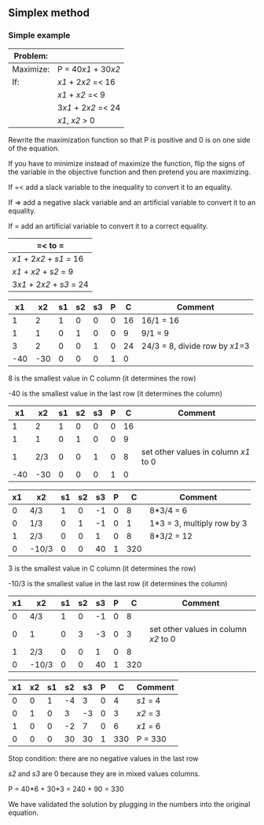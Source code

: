 ## Simplex method

### Simple example

| Problem: |  |
| -- | -- |
| Maximize: | P = 40*x1* + 30*x2* |
| If: | *x1* + 2*x2* =< 16 |
|  | *x1* + *x2* =< 9 |
|  | 3*x1* + 2*x2* =< 24 |
|  | *x1*, *x2* > 0 |

Rewrite the maximization function so that P is positive and 0 is on one side of the equation.

If you have to minimize instead of maximize the function, flip the signs of the variable in the objective function and then pretend you are maximizing.

If =< add a slack variable to the inequality to convert it to an equality.

If => add a negative slack variable and an artificial variable to convert it to an equality.

If = add an artificial variable to convert it to a correct equality.

| =< to = |
| -- |
| *x1* + 2*x2* + *s1* = 16 |
| *x1* + *x2* + *s2* = 9 |
| 3*x1* + 2*x2* + *s3* = 24 |

| x1 | x2 | s1 | s2 | s3 | P | C | Comment |
| -- | -- | -- | -- | -- | -- | -- | -- |
| 1 | 2 | 1 | 0 | 0 | 0 | 16 |  16/1 = 16 |
| 1 | 1 | 0 | 1 | 0 | 0 | 9 |  9/1 = 9 |
| 3 | 2 | 0 | 0 | 1 | 0 | 24 |  24/3 = 8, divide row by *x1*=3 |
| -40 | -30 | 0 | 0 | 0 | 1 | 0 |    |

8 is the smallest value in C column (it determines the row)

-40 is the smallest value in the last row (it determines the column)

| x1 | x2 | s1 | s2 | s3 | P | C | Comment |
| -- | -- | -- | -- | -- | -- | -- | -- |
| 1 | 2 | 1 | 0 | 0 | 0 | 16 |  |
| 1 | 1 | 0 | 1 | 0 | 0 | 9 |  |
| 1 | 2/3 | 0 | 0 | 1 | 0 | 8 | set other values in column *x1* to 0
| -40 | -30 | 0 | 0 | 0 | 1 | 0 |  |

| x1 | x2 | s1 | s2 | s3 | P | C | Comment |
| -- | -- | -- | -- | -- | -- | -- | -- |
| 0 | 4/3 | 1 | 0 | -1 | 0 | 8 | 8\*3/4 = 6 |
| 0 | 1/3 | 0 | 1 | -1 | 0 | 1 | 1\*3 = 3, multiply row by 3 |
| 1 | 2/3 | 0 | 0 | 1 | 0 | 8 | 8\*3/2 = 12 |
| 0 | -10/3 | 0 | 0 | 40 | 1 | 320 |  |

3 is the smallest value in C column (it determines the row)

-10/3 is the smallest value in the last row (it determines the column)

| x1 | x2 | s1 | s2 | s3 | P | C | Comment |
| -- | -- | -- | -- | -- | -- | -- | -- |
| 0 | 4/3 | 1 | 0 | -1 | 0 | 8 |  |
| 0 | 1 | 0 | 3 | -3 | 0 | 3 | set other values in column *x2* to 0 |
| 1 | 2/3 | 0 | 0 | 1 | 0 | 8 |  |
| 0 | -10/3 | 0 | 0 | 40 | 1 | 320 |  |

| x1 | x2 | s1 | s2 | s3 | P | C | Comment |
| -- | -- | -- | -- | -- | -- | -- | -- |
| 0 | 0 | 1 | -4 | 3 | 0 | 4 | *s1* = 4 |
| 0 | 1 | 0 | 3 | -3 | 0 | 3 | *x2* = 3 |
| 1 | 0 | 0 | -2 | 7 | 0 | 6 | *x1* = 6 |
| 0 | 0 | 0 | 30 | 30 | 1 | 330 | P = 330 |

Stop condition: there are no negative values in the last row

*s2* and *s3* are 0 because they are in mixed values columns.

P = 40\*6 + 30\*3 = 240 + 90 = 330

We have validated the solution by plugging in the numbers into the original equation.
